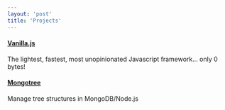 ```yaml
---
layout: 'post'
title: 'Projects'
---
```


#### <a href="/vanilla.js/">Vanilla.js</a>

The lightest, fastest, most unopinionated Javascript framework... only 0 bytes!

#### <a href="/node-mongotree/">Mongotree</a>

Manage tree structures in MongoDB/Node.js